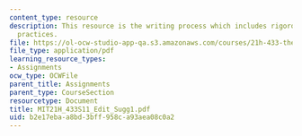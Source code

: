 ```yaml
---
content_type: resource
description: This resource is the writing process which includes rigorous editing
  practices.
file: https://ol-ocw-studio-app-qa.s3.amazonaws.com/courses/21h-433-the-age-of-reason-europe-from-the-17th-to-the-early-19th-centuries-spring-2011/b2e17ebaa8bd3bff958ca93aea08c0a2_MIT21H_433S11_Edit_Sugg1.pdf
file_type: application/pdf
learning_resource_types:
- Assignments
ocw_type: OCWFile
parent_title: Assignments
parent_type: CourseSection
resourcetype: Document
title: MIT21H_433S11_Edit_Sugg1.pdf
uid: b2e17eba-a8bd-3bff-958c-a93aea08c0a2
---
```

